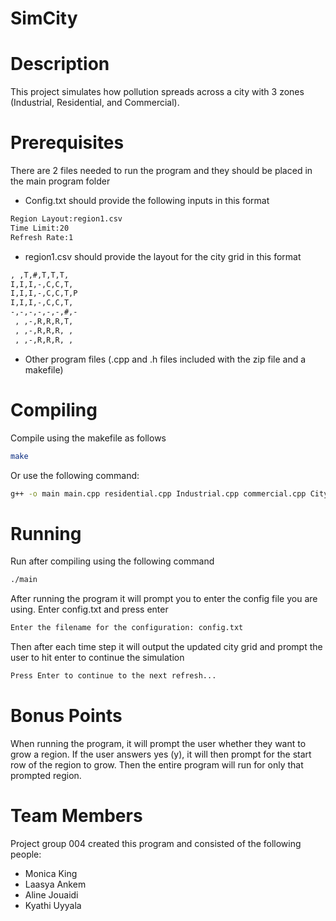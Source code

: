 # SimCity

# Description
This project simulates how pollution spreads across a city with 3 zones (Industrial, Residential, and Commercial).

# Prerequisites
There are 2 files needed to run the program and they should be placed in the main program folder

- Config.txt should provide the following inputs in this format
```bash
Region Layout:region1.csv
Time Limit:20
Refresh Rate:1
```

- region1.csv should provide the layout for the city grid in this format
```bash
, ,T,#,T,T,T, 
I,I,I,-,C,C,T, 
I,I,I,-,C,C,T,P
I,I,I,-,C,C,T, 
-,-,-,-,-,-,#,-
 , ,-,R,R,R,T, 
 , ,-,R,R,R, , 
 , ,-,R,R,R, , 
```

- Other program files (.cpp and .h files included with the zip file and a makefile)

# Compiling
Compile using the makefile as follows
```bash
make
```
Or use the following command: 
```bash
g++ -o main main.cpp residential.cpp Industrial.cpp commercial.cpp City.cpp Cell.cpp
```

# Running
Run after compiling using the following command
```bash
./main
```
After running the program it will prompt you to enter the config file you are using. Enter config.txt and press enter
```bash
Enter the filename for the configuration: config.txt
```
Then after each time step it will output the updated city grid and prompt the user to hit enter to continue the simulation
```bash
Press Enter to continue to the next refresh...
```
# Bonus Points
When running the program, it will prompt the user whether they want to grow a region. If the user answers yes (y), it will then prompt for the start row of the region to grow. Then the entire program will run for only that prompted region.
# Team Members
Project group 004 created this program and consisted of the following people:
- Monica King
- Laasya Ankem
- Aline Jouaidi
- Kyathi Uyyala



